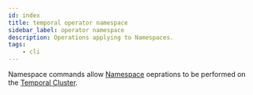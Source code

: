 ```yaml
---
id: index
title: temporal operator namespace
sidebar_label: operator namespace
description: Operations applying to Namespaces.
tags:
	- cli
---
```


Namespace commands allow [Namespace](/concepts/what-is-a-namespace) oeprations to be performed on the [Temporal Cluster](/concepts/what-is-a-temporal-cluster).
